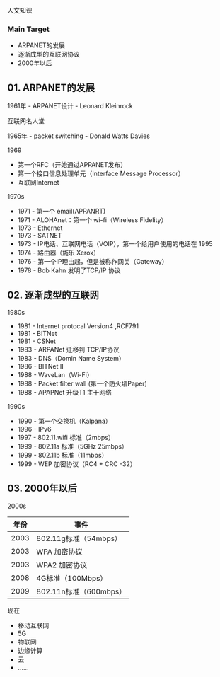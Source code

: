人文知识

### Main Target

+ ARPANET的发展
+ 逐渐成型的互联网协议
+ 2000年以后



## 01. ARPANET的发展

1961年 - ARPANET设计 - Leonard Kleinrock

互联网名人堂

1965年 - packet switching - Donald Watts Davies

1969

+ 第一个RFC（开始通过APPANET发布）
+ 第一个接口信息处理单元（Interface Message Processor）
+ 互联网Internet

1970s

+ 1971 - 第一个 email(APPANRT)
+ 1971 - ALOHAnet：第一个 wi-fi（Wireless Fidelity）
+ 1973 - Ethernet
+ 1973 - SATNET
+ 1973 - IP电话、互联网电话（VOIP），第一个给用户使用的电话在 1995
+ 1974 - 路由器（施乐 Xerox）
+ 1976 - 第一个IP理由起，但是被称作网关（Gateway）
+ 1978 - Bob Kahn 发明了TCP/IP 协议



## 02. 逐渐成型的互联网

1980s

+ 1981 - Internet protocal Version4 ,RCF791
+ 1981 - BITNet
+ 1981 - CSNet
+ 1983 - ARPANet 迁移到 TCP/IP协议
+ 1983 - DNS（Domin Name System）
+ 1986 - BITNet II
+ 1988 - WaveLan（Wi-Fi）
+ 1988 - Packet filter wall (第一个防火墙Paper)
+ 1988 - APAPNet 升级T1 主干网络



1990s

+ 1990 - 第一个交换机（Kalpana）
+ 1996 - IPv6
+ 1997 - 802.11.wifi  标准（2mbps）
+ 1999 - 802.11a 标准（5GHz  25mbps）
+ 1999 - 802.11b 标准（11mbps）
+ 1999 - WEP 加密协议（RC4 + CRC -32）



## 03. 2000年以后

2000s

| 年份 | 事件                   |
| ---- | ---------------------- |
| 2003 | 802.11g标准（54mbps）  |
| 2003 | WPA 加密协议           |
| 2003 | WPA2 加密协议          |
| 2008 | 4G标准（100Mbps）      |
| 2009 | 802.11n标准（600mbps） |



现在

+ 移动互联网
+ 5G
+ 物联网
+ 边缘计算
+ 云
+ ......